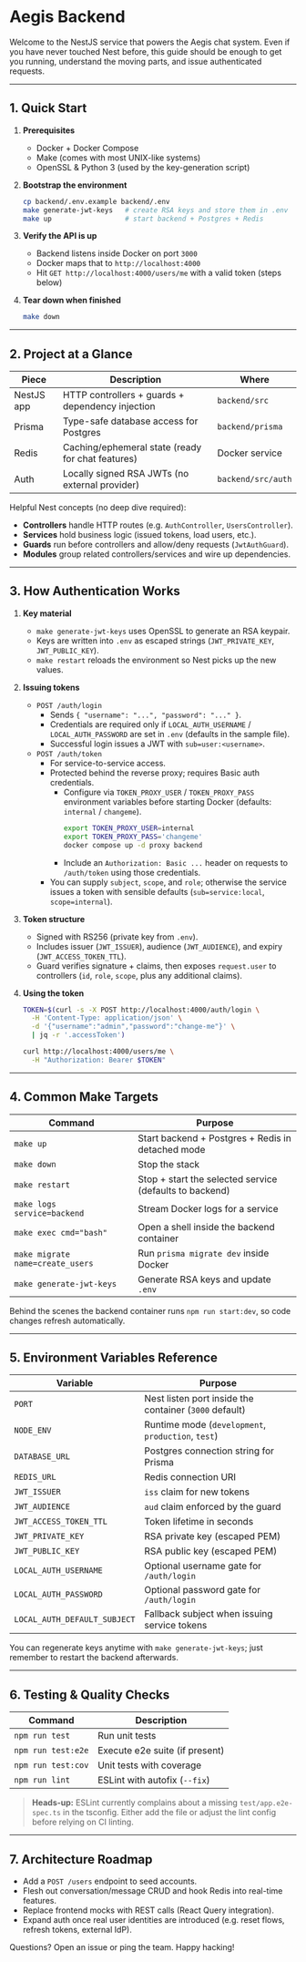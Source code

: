 # Aegis Backend

Welcome to the NestJS service that powers the Aegis chat system. Even if you have never touched Nest before, this guide should be enough to get you running, understand the moving parts, and issue authenticated requests.

---

## 1. Quick Start

1. **Prerequisites**
   - Docker + Docker Compose
   - Make (comes with most UNIX-like systems)
   - OpenSSL & Python 3 (used by the key-generation script)

2. **Bootstrap the environment**
   ```bash
   cp backend/.env.example backend/.env
   make generate-jwt-keys   # create RSA keys and store them in .env
   make up                  # start backend + Postgres + Redis
   ```

3. **Verify the API is up**
   - Backend listens inside Docker on port `3000`
   - Docker maps that to `http://localhost:4000`
   - Hit `GET http://localhost:4000/users/me` with a valid token (steps below)

4. **Tear down when finished**
   ```bash
   make down
   ```

---

## 2. Project at a Glance

| Piece | Description | Where |
| --- | --- | --- |
| NestJS app | HTTP controllers + guards + dependency injection | `backend/src` |
| Prisma | Type-safe database access for Postgres | `backend/prisma` |
| Redis | Caching/ephemeral state (ready for chat features) | Docker service |
| Auth | Locally signed RSA JWTs (no external provider) | `backend/src/auth` |

Helpful Nest concepts (no deep dive required):

- **Controllers** handle HTTP routes (e.g. `AuthController`, `UsersController`).
- **Services** hold business logic (issued tokens, load users, etc.).
- **Guards** run before controllers and allow/deny requests (`JwtAuthGuard`).
- **Modules** group related controllers/services and wire up dependencies.

---

## 3. How Authentication Works

1. **Key material**
   - `make generate-jwt-keys` uses OpenSSL to generate an RSA keypair.
   - Keys are written into `.env` as escaped strings (`JWT_PRIVATE_KEY`, `JWT_PUBLIC_KEY`).
   - `make restart` reloads the environment so Nest picks up the new values.

2. **Issuing tokens**
   - `POST /auth/login`
     - Sends `{ "username": "...", "password": "..." }`.
     - Credentials are required only if `LOCAL_AUTH_USERNAME` / `LOCAL_AUTH_PASSWORD` are set in `.env` (defaults in the sample file).
     - Successful login issues a JWT with `sub=user:<username>`.
   - `POST /auth/token`
     - For service-to-service access.
     - Protected behind the reverse proxy; requires Basic auth credentials.
       - Configure via `TOKEN_PROXY_USER` / `TOKEN_PROXY_PASS` environment variables before starting Docker (defaults: `internal` / `changeme`).
         ```bash
         export TOKEN_PROXY_USER=internal
         export TOKEN_PROXY_PASS='changeme'
         docker compose up -d proxy backend
         ```
       - Include an `Authorization: Basic ...` header on requests to `/auth/token` using those credentials.
     - You can supply `subject`, `scope`, and `role`; otherwise the service issues a token with sensible defaults (`sub=service:local`, `scope=internal`).

3. **Token structure**
   - Signed with RS256 (private key from `.env`).
   - Includes issuer (`JWT_ISSUER`), audience (`JWT_AUDIENCE`), and expiry (`JWT_ACCESS_TOKEN_TTL`).
   - Guard verifies signature + claims, then exposes `request.user` to controllers (`id`, `role`, `scope`, plus any additional claims).

4. **Using the token**
   ```bash
   TOKEN=$(curl -s -X POST http://localhost:4000/auth/login \
     -H 'Content-Type: application/json' \
     -d '{"username":"admin","password":"change-me"}' \
     | jq -r '.accessToken')

   curl http://localhost:4000/users/me \
     -H "Authorization: Bearer $TOKEN"
   ```

---

## 4. Common Make Targets

| Command | Purpose |
| --- | --- |
| `make up` | Start backend + Postgres + Redis in detached mode |
| `make down` | Stop the stack |
| `make restart` | Stop + start the selected service (defaults to backend) |
| `make logs service=backend` | Stream Docker logs for a service |
| `make exec cmd="bash"` | Open a shell inside the backend container |
| `make migrate name=create_users` | Run `prisma migrate dev` inside Docker |
| `make generate-jwt-keys` | Generate RSA keys and update `.env` |

Behind the scenes the backend container runs `npm run start:dev`, so code changes refresh automatically.

---

## 5. Environment Variables Reference

| Variable | Purpose |
| --- | --- |
| `PORT` | Nest listen port inside the container (`3000` default) |
| `NODE_ENV` | Runtime mode (`development`, `production`, `test`) |
| `DATABASE_URL` | Postgres connection string for Prisma |
| `REDIS_URL` | Redis connection URI |
| `JWT_ISSUER` | `iss` claim for new tokens |
| `JWT_AUDIENCE` | `aud` claim enforced by the guard |
| `JWT_ACCESS_TOKEN_TTL` | Token lifetime in seconds |
| `JWT_PRIVATE_KEY` | RSA private key (escaped PEM) |
| `JWT_PUBLIC_KEY` | RSA public key (escaped PEM) |
| `LOCAL_AUTH_USERNAME` | Optional username gate for `/auth/login` |
| `LOCAL_AUTH_PASSWORD` | Optional password gate for `/auth/login` |
| `LOCAL_AUTH_DEFAULT_SUBJECT` | Fallback subject when issuing service tokens |

You can regenerate keys anytime with `make generate-jwt-keys`; just remember to restart the backend afterwards.

---

## 6. Testing & Quality Checks

| Command | Description |
| --- | --- |
| `npm run test` | Run unit tests |
| `npm run test:e2e` | Execute e2e suite (if present) |
| `npm run test:cov` | Unit tests with coverage |
| `npm run lint` | ESLint with autofix (`--fix`) |

> **Heads-up:** ESLint currently complains about a missing `test/app.e2e-spec.ts` in the tsconfig. Either add the file or adjust the lint config before relying on CI linting.

---

## 7. Architecture Roadmap

- Add a `POST /users` endpoint to seed accounts.
- Flesh out conversation/message CRUD and hook Redis into real-time features.
- Replace frontend mocks with REST calls (React Query integration).
- Expand auth once real user identities are introduced (e.g. reset flows, refresh tokens, external IdP).

Questions? Open an issue or ping the team. Happy hacking!
